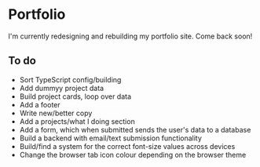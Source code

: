 # Portfolio

I'm currently redesigning and rebuilding my portfolio site. Come back soon!

## To do

* Sort TypeScript config/building
* Add dummyy project data
* Build project cards, loop over data
* Add a footer
* Write new/better copy
* Add a projects/what I doing section
* Add a form, which when submitted sends the user's data to a database
* Build a backend with email/text submission functionality
* Build/find a system for the correct font-size values across devices
* Change the browser tab icon colour depending on the browser theme